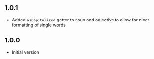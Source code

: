 ## 1.0.1

- Added `asCapitalized` getter to noun and adjective to allow for nicer formatting of single words

## 1.0.0

- Initial version